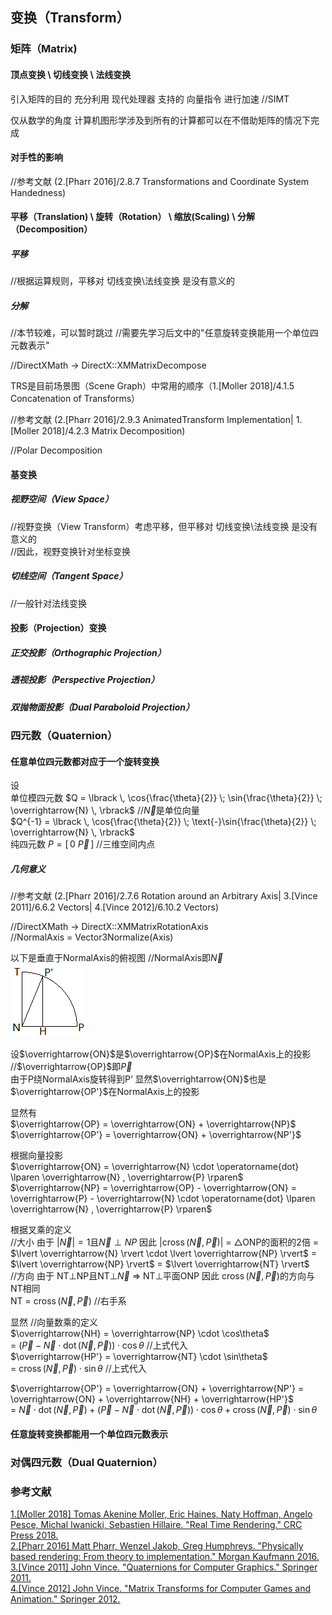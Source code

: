 ## 变换（Transform）  
  
### 矩阵（Matrix)  
  
#### 顶点变换 \ 切线变换 \ 法线变换  

引入矩阵的目的 充分利用 现代处理器 支持的 向量指令 进行加速 //SIMT   

仅从数学的角度 计算机图形学涉及到所有的计算都可以在不借助矩阵的情况下完成   
  
#### 对手性的影响  

//参考文献 (2.\[Pharr 2016\]/2.8.7 Transformations and Coordinate System Handedness)  

#### 平移（Translation) \ 旋转（Rotation） \ 缩放(Scaling) \ 分解（Decomposition）  

##### 平移
  
//根据运算规则，平移对 切线变换\法线变换 是没有意义的
  
##### 分解
//本节较难，可以暂时跳过
//需要先学习后文中的"任意旋转变换能用一个单位四元数表示"  
  
//DirectXMath -> DirectX::XMMatrixDecompose  
  
TRS是目前场景图（Scene Graph）中常用的顺序（1.\[Moller 2018\]/4.1.5 Concatenation of Transforms）  
  
  
//参考文献 (2.\[Pharr 2016\]/2.9.3 AnimatedTransform Implementation| 1.\[Moller 2018\]/4.2.3 Matrix Decomposition)  
  
//Polar Decomposition

#### 基变换  
  
##### 视野空间（View Space）  
  
//视野变换（View Transform）考虑平移，但平移对 切线变换\法线变换 是没有意义的  
//因此，视野变换针对坐标变换  
  
##### 切线空间（Tangent Space）  
  
//一般针对法线变换  
  
#### 投影（Projection）变换  
  
##### 正交投影（Orthographic Projection）   
  
##### 透视投影（Perspective Projection）        
  
##### 双抛物面投影（Dual Paraboloid Projection）   
  
### 四元数（Quaternion）  
  
#### 任意单位四元数都对应于一个旋转变换  
  
设  
单位模四元数 $Q = \lbrack \, \cos{\frac{\theta}{2}} \; \sin{\frac{\theta}{2}} \; \overrightarrow{N} \, \rbrack$ //$\overrightarrow{N}$是单位向量    
$Q^{-1} = \lbrack \, \cos{\frac{\theta}{2}} \; \text{-}\sin{\frac{\theta}{2}} \; \overrightarrow{N} \, \rbrack$  
纯四元数 $P = \lbrack \, 0 \: \overrightarrow{P} \, \rbrack$ //三维空间内点  

##### 几何意义  

//参考文献 (2.\[Pharr 2016\]/2.7.6 Rotation around an Arbitrary Axis| 3.\[Vince 2011\]/6.6.2 Vectors| 4.\[Vince 2012\]/6.10.2 Vectors)  

//DirectXMath -> DirectX::XMMatrixRotationAxis  
//NormalAxis = Vector3Normalize(Axis) 

以下是垂直于NormalAxis的俯视图 //NormalAxis即$\overrightarrow{N}$  
![](./Scene-1.png)  
  
设$\overrightarrow{ON}$是$\overrightarrow{OP}$在NormalAxis上的投影 //$\overrightarrow{OP}$即$\overrightarrow{P}$  
由于P绕NormalAxis旋转得到P‘ 显然$\overrightarrow{ON}$也是$\overrightarrow{OP'}$在NormalAxis上的投影  
  
显然有  
$\overrightarrow{OP} = \overrightarrow{ON} + \overrightarrow{NP}$  
$\overrightarrow{OP'} = \overrightarrow{ON} + \overrightarrow{NP'}$  
  
根据向量投影  
$\overrightarrow{ON} = \overrightarrow{N} \cdot \operatorname{dot} \lparen \overrightarrow{N} , \overrightarrow{P} \rparen$  
$\overrightarrow{NP} = \overrightarrow{OP} - \overrightarrow{ON} =  \overrightarrow{P} -  \overrightarrow{N} \cdot \operatorname{dot} \lparen \overrightarrow{N} , \overrightarrow{P} \rparen$  
  
根据叉乘的定义  
//大小 由于 $\lvert \overrightarrow{N} \rvert=1$且$\overrightarrow{N} \perp NP$ 因此 $\lvert \operatorname{cross} \lparen \overrightarrow{N} , \overrightarrow{P} \rparen \rvert$ = △ONP的面积的2倍 = $\lvert \overrightarrow{N} \rvert \cdot \lvert \overrightarrow{NP} \rvert$ = $\lvert \overrightarrow{NP} \rvert$ = $\lvert \overrightarrow{NT} \rvert$  
//方向 由于 NT$\perp$NP且NT$\perp$$\overrightarrow{N}$ => NT$\perp$平面ONP 因此 $\operatorname{cross} \lparen \overrightarrow{N} , \overrightarrow{P} \rparen$的方向与NT相同  
NT = $\operatorname{cross} \lparen \overrightarrow{N} , \overrightarrow{P} \rparen$ //右手系  
  
显然 //向量数乘的定义  
$\overrightarrow{NH} = \overrightarrow{NP} \cdot \cos\theta$  
= $\lparen \overrightarrow{P} -  \overrightarrow{N} \cdot \operatorname{dot} \lparen \overrightarrow{N} , \overrightarrow{P} \rparen \rparen \cdot \cos\theta$ //上式代入  
$\overrightarrow{HP'} = \overrightarrow{NT} \cdot \sin\theta$   
= $\operatorname{cross} \lparen \overrightarrow{N} , \overrightarrow{P} \rparen \cdot \sin\theta$ //上式代入  
  
$\overrightarrow{OP'} = \overrightarrow{ON} + \overrightarrow{NP'} = \overrightarrow{ON} + \overrightarrow{NH} + \overrightarrow{HP'}$  
= $\overrightarrow{N} \cdot \operatorname{dot} \lparen \overrightarrow{N} , \overrightarrow{P} \rparen + \lparen \overrightarrow{P} -  \overrightarrow{N} \cdot \operatorname{dot} \lparen \overrightarrow{N} , \overrightarrow{P} \rparen \rparen \cdot \cos\theta + \operatorname{cross} \lparen \overrightarrow{N} , \overrightarrow{P} \rparen \cdot \sin\theta$  
  
#### 任意旋转变换都能用一个单位四元数表示  
  
  
### 对偶四元数（Dual Quaternion）  
  
  
### 参考文献  
[1.\[Moller 2018\] Tomas Akenine Moller, Eric Haines, Naty Hoffman, Angelo Pesce, Michal Iwanicki, Sebastien Hillaire. "Real Time Rendering." CRC Press 2018.](http://www.realtimerendering.com)  
[2.\[Pharr 2016\] Matt Pharr, Wenzel Jakob, Greg Humphreys. "Physically based rendering: From theory to implementation." Morgan Kaufmann 2016.](http://www.pbr-book.org)  
[3.\[Vince 2011\] John Vince. "Quaternions for Computer Graphics." Springer 2011.](http://www.johnvince.co.uk)  
[4.\[Vince 2012\] John Vince. "Matrix Transforms for Computer Games and Animation." Springer 2012.](http://www.johnvince.co.uk)  


